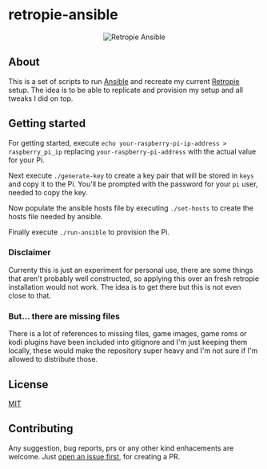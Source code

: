 # retropie-ansible

<p align="center">
  <img src="https://user-images.githubusercontent.com/1571416/76707977-bea82c80-66f3-11ea-9b62-81f7d806646a.png" alt="Retropie Ansible" />
</p>

## About

This is a set of scripts to run [Ansible](https://ansible.com) and recreate my current [Retropie](https://retropie.org.uk) setup. The idea is to be able to replicate and provision my setup and all tweaks I did on top.

## Getting started

For getting started, execute `echo your-raspberry-pi-ip-address > raspberry_pi_ip` replacing `your-raspberry-pi-address` with
the actual value for your Pi.

Next execute `./generate-key` to create a key pair that will be stored in `keys` and copy it
to the Pi. You'll be prompted with the password for your `pi` user, needed to copy the key.

Now populate the ansible hosts file by executing `./set-hosts` to create the hosts file needed by ansible.

Finally execute `./run-ansible` to provision the Pi.

### Disclaimer

Currenty this is just an experiment for personal use, there are some things that aren't probably well constructed, so applying this over an fresh retropie installation would not work. The idea is to get there but this is not even close to that.

### But... there are missing files

There is a lot of references to missing files, game images, game roms or kodi plugins have been included into gitignore and I'm just keeping them locally, these would make the repository super heavy and I'm not sure if I'm allowed to distribute those.

## License

[MIT](LICENSE)

## Contributing
Any suggestion, bug reports, prs or any other kind enhacements are welcome. Just [open an issue first](https://github.com/namelivia/retropie-ansible/issues/new), for creating a PR.

